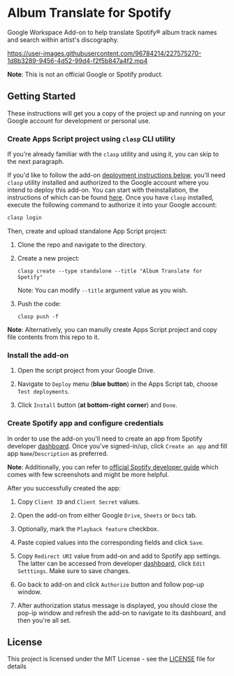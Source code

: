 # Album Translate for Spotify

Google Workspace Add-on to help translate Spotify® album track names and search within artist's discography.


https://user-images.githubusercontent.com/96784214/227575270-1d8b3289-9456-4d52-99d4-f2f5b847a4f2.mp4


**Note**: This is not an official Google or Spotify product.

## Getting Started

These instructions will get you a copy of the project up and running on your Google account for development or personal use.

### Create Apps Script project using `clasp` CLI utility

If you're already familiar with the `clasp` utility and using it, you can skip to the next paragraph.

If you'd like to follow the add-on [deployment instructions below](#deploy-apps-script-project), you'll need `clasp` utility installed and authorized to the Google account where you intend to deploy this add-on. You can start with theinstallation, the instructions of which can be found [here](https://github.com/google/clasp#install). Once you have `clasp` installed, execute the following command to authorize it into
your Google account:

```bash
clasp login
```

Then, create and upload standalone App Script project:

1.  Clone the repo and navigate to the directory.

2.  Create a new project:

        clasp create --type standalone --title "Album Translate for Spotify"

    Note: You can modify `--title` argument value as you wish. 

3.  Push the code:

        clasp push -f

**Note**: Alternatively, you can manully create Apps Script project and copy file contents from this repo to it.

### Install the add-on

1. Open the script project from your Google Drive.

2. Navigate to `Deploy` menu (**blue button**) in the Apps Script tab, choose `Test deployments`.

3. Click `Install` button (**at bottom-right corner**) and `Done`.

### Create Spotify app and configure credentials

In order to use the add-on you'll need to create an app from Spotify developer [dashboard](https://developer.spotify.com/dashboard). Once you've signed-in/up, click `Create an app` and fill app `Name`/`Description` as preferred. 

**Note**: Additionally, you can refer to [official Spotify developer guide](https://developer.spotify.com/documentation/general/guides/authorization/app-settings/)  which comes with few screenshots and might be more helpful.

After you successfully created the app:
1. Copy `Client ID` and `Client Secret` values. 

2. Open the add-on from either Google `Drive`, `Sheets` or `Docs` tab.

3. Optionally, mark the `Playback feature` checkbox.

4. Paste copied values into the corresponding fields and click `Save`.

5. Copy `Redirect URI` value from add-on and add to Spotify app settings. The latter can be 
accessed from developer [dashboard](https://developer.spotify.com/dashboard), click `Edit Setttings`.
Make sure to save changes.

6. Go back to add-on and click `Authorize` button and follow pop-up window.

7. After authorization status message is displayed, you should close the pop-ip window and
refresh the add-on to navigate to its dashboard, and then you're all set. 

## License

This project is licensed under the MIT License - see the [LICENSE](LICENSE) file for details
